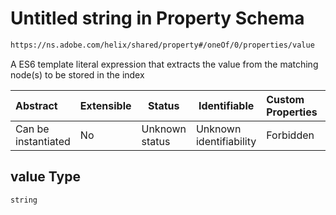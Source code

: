 # Untitled string in Property Schema

```txt
https://ns.adobe.com/helix/shared/property#/oneOf/0/properties/value
```

A ES6 template literal expression that extracts the value from the matching node(s) to be stored in the index


| Abstract            | Extensible | Status         | Identifiable            | Custom Properties | Additional Properties | Access Restrictions | Defined In                                                            |
| :------------------ | ---------- | -------------- | ----------------------- | :---------------- | --------------------- | ------------------- | --------------------------------------------------------------------- |
| Can be instantiated | No         | Unknown status | Unknown identifiability | Forbidden         | Allowed               | none                | [property.schema.json\*](property.schema.json "open original schema") |

## value Type

`string`
